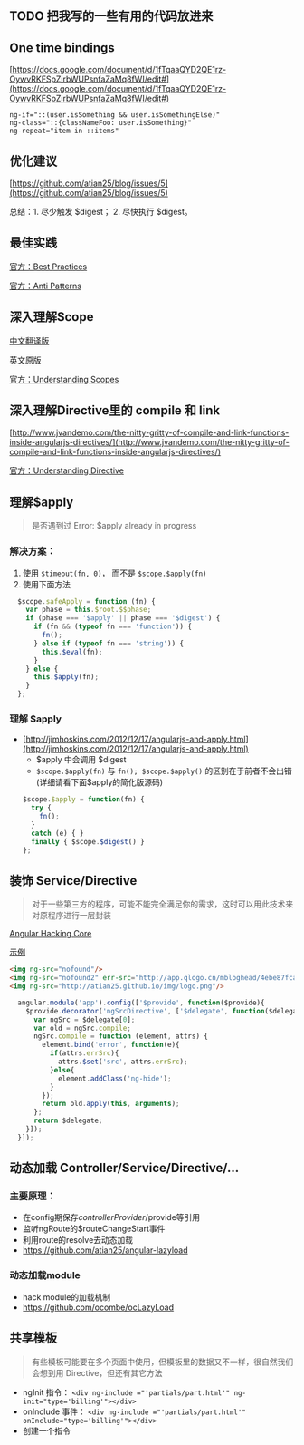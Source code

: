 ## TODO 把我写的一些有用的代码放进来

## One time bindings

[https://docs.google.com/document/d/1fTqaaQYD2QE1rz-OywvRKFSpZirbWUPsnfaZaMq8fWI/edit#](https://docs.google.com/document/d/1fTqaaQYD2QE1rz-OywvRKFSpZirbWUPsnfaZaMq8fWI/edit#)

```
ng-if="::(user.isSomething && user.isSomethingElse)"
ng-class="::{classNameFoo: user.isSomething}"
ng-repeat="item in ::items"

```

## 优化建议

[https://github.com/atian25/blog/issues/5](https://github.com/atian25/blog/issues/5)

总结：1. 尽少触发 $digest；  2. 尽快执行 $digest。


## 最佳实践

[官方：Best Practices](https://github.com/angular/angular.js/wiki/Best-Practices)

[官方：Anti Patterns](https://github.com/angular/angular.js/wiki/Anti-Patterns)



## 深入理解Scope

[中文翻译版](http://www.ifeenan.com/angularjs/2014-08-19-%5B译%5D深入理解NG里的scope%2F)

[英文原版](https://github.com/angular/angular.js/wiki/Understanding-Scopes)

[官方：Understanding  Scopes](https://github.com/angular/angular.js/wiki/Understanding-Scopes)



## 深入理解Directive里的 compile 和 link

[http://www.jvandemo.com/the-nitty-gritty-of-compile-and-link-functions-inside-angularjs-directives/](http://www.jvandemo.com/the-nitty-gritty-of-compile-and-link-functions-inside-angularjs-directives/)

[官方：Understanding Directive](https://github.com/angular/angular.js/wiki/Understanding-Directives)



## 理解$apply

> 是否遇到过 Error: $apply already in progress

### 解决方案：

1. 使用 `$timeout(fn, 0)`， 而不是 `$scope.$apply(fn)`
2. 使用下面方法

```js
  $scope.safeApply = function (fn) {
    var phase = this.$root.$$phase;
    if (phase === '$apply' || phase === '$digest') {
      if (fn && (typeof fn === 'function')) {
        fn();
      } else if (typeof fn === 'string')) {
        this.$eval(fn);
      }
    } else {
      this.$apply(fn);
    }
  };
```

### 理解 $apply

* [http://jimhoskins.com/2012/12/17/angularjs-and-apply.html](http://jimhoskins.com/2012/12/17/angularjs-and-apply.html)
  * $apply 中会调用 $digest
  * `$scope.$apply(fn)` 与 `fn(); $scope.$apply()` 的区别在于前者不会出错(详细请看下面$apply的简化版源码)
  ```js
  $scope.$apply = function(fn) {
    try {
      fn();
    } 
    catch (e) { }
    finally { $scope.$digest() }
  };
  ```





## 装饰 Service/Directive

> 对于一些第三方的程序，可能不能完全满足你的需求，这时可以用此技术来对原程序进行一层封装

[Angular Hacking Core](http://briantford.com/blog/angular-hacking-core)

[示例](http://plnkr.co/edit/cLUSw27TuB0iFx6er5l2?p=preview)

```html
<img ng-src="nofound"/>
<img ng-src="nofound2" err-src="http://app.qlogo.cn/mbloghead/4ebe87fca7f007fbcc06/50"/>
<img ng-src="http://atian25.github.io/img/logo.png"/>
```

```js
  angular.module('app').config(['$provide', function($provide){
    $provide.decorator('ngSrcDirective', ['$delegate', function($delegate){
      var ngSrc = $delegate[0];
      var old = ngSrc.compile;
      ngSrc.compile = function (element, attrs) {
        element.bind('error', function(e){
          if(attrs.errSrc){
            attrs.$set('src', attrs.errSrc);
          }else{
            element.addClass('ng-hide');
          }
        });
        return old.apply(this, arguments);
      };
      return $delegate;
    }]);
  }]);
```



## 动态加载 Controller/Service/Directive/...

### 主要原理：
* 在config期保存$controllerProvider/$provide等引用
* 监听ngRoute的$routeChangeStart事件
* 利用route的resolve去动态加载
* https://github.com/atian25/angular-lazyload

### 动态加载module
* hack module的加载机制
* https://github.com/ocombe/ocLazyLoad




## 共享模板

> 有些模板可能要在多个页面中使用，但模板里的数据又不一样，很自然我们会想到用 Directive，但还有其它方法

* ngInit 指令：    `<div ng-include ="'partials/part.html'" ng-init="type='billing'"></div>`
* onInclude 事件： `<div ng-include ="'partials/part.html'" onInclude="type='billing'"></div>`
* 创建一个指令
		

